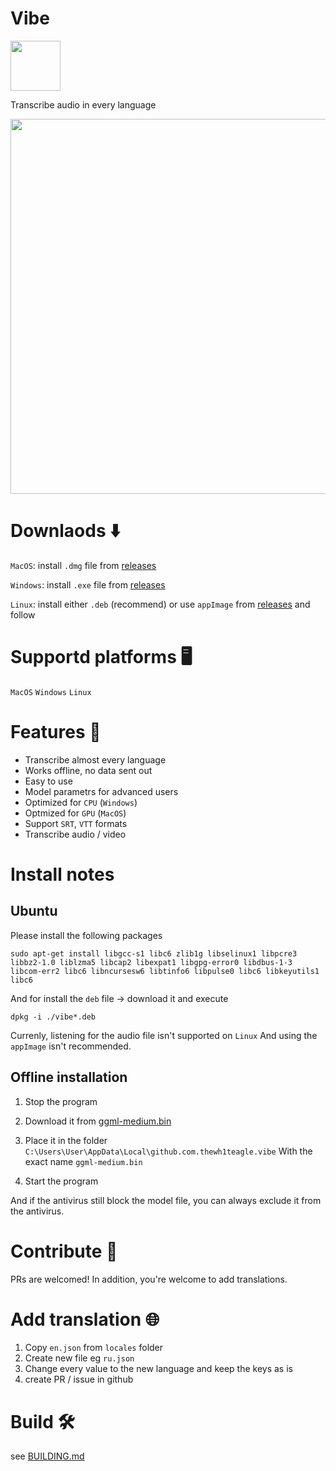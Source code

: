 

# Vibe 
<img src="https://github.com/thewh1teagle/vibe/assets/61390950/5992e90b-f602-4155-bfe2-ccec3ae4268a" width=80>


Transcribe audio in every language

<img src="https://github.com/thewh1teagle/vibe/assets/61390950/ece19b81-26c6-4c13-81de-33175bb898d9" width=600>

# Downlaods ⬇️
`MacOS`: install `.dmg` file from [releases](https://github.com/thewh1teagle/vibe/releases)

`Windows`: install `.exe` file from [releases](https://github.com/thewh1teagle/vibe/releases)

`Linux`: install either `.deb` (recommend) or use `appImage` from [releases](https://github.com/thewh1teagle/vibe/releases) and follow

# Supportd platforms 🖥️
`MacOS`
`Windows`
`Linux`

# Features 🌟
- Transcribe almost every language
- Works offline, no data sent out
- Easy to use
- Model parametrs for advanced users
- Optimized for `CPU` (`Windows`)
- Optmized for `GPU` (`MacOS`)
- Support `SRT`, `VTT` formats
- Transcribe audio / video


# Install notes
## Ubuntu
Please install the following packages
```console
sudo apt-get install libgcc-s1 libc6 zlib1g libselinux1 libpcre3 libbz2-1.0 liblzma5 libcap2 libexpat1 libgpg-error0 libdbus-1-3 libcom-err2 libc6 libncursesw6 libtinfo6 libpulse0 libc6 libkeyutils1 libc6
```
And for install the `deb` file -> download it and execute
```console
dpkg -i ./vibe*.deb
```
Currenly, listening for the audio file isn't supported on `Linux`
And using the `appImage` isn't recommended.

## Offline installation

1. Stop the program

2. Download it from [ggml-medium.bin](https://huggingface.co/ggerganov/whisper.cpp/resolve/main/ggml-medium.bin?download=true)

3. Place it in the folder `C:\Users\User\AppData\Local\github.com.thewh1teagle.vibe` With the exact name `ggml-medium.bin`

4. Start the program

And if the antivirus still block the model file, you can always exclude it from the antivirus.


# Contribute 🤝
PRs are welcomed!
In addition, you're welcome to add translations.

# Add translation 🌐
1. Copy `en.json` from `locales` folder
2. Create new file eg `ru.json`
3. Change every value to the new language and keep the keys as is
4. create PR / issue in github

# Build 🛠️

see [BUILDING.md](BUILDING.md)
